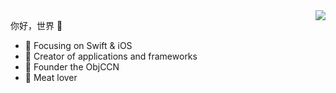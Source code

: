 <img align="right" src="https://github-readme-stats.vercel.app/api?username=qiyueeer&show_icons=true&icon_color=CE1D2D&text_color=718096&bg_color=ffffff&hide_title=true" />

你好，世界 👋

- :orange_book: Focusing on Swift & iOS
- :hammer: Creator of applications and frameworks
- :ram: Founder the ObjCCN
- :meat_on_bone: Meat lover


